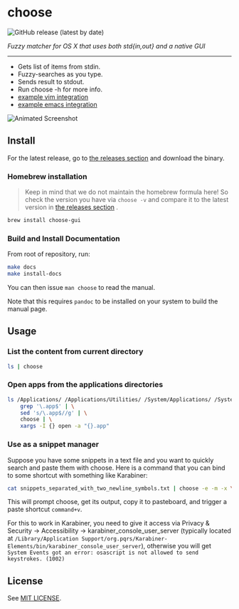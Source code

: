 # choose

![GitHub release (latest by date)](https://img.shields.io/github/v/release/chipsenkbeil/choose)

*Fuzzy matcher for OS X that uses both std{in,out} and a native GUI*

---

- Gets list of items from stdin.
- Fuzzy-searches as you type.
- Sends result to stdout.
- Run choose -h for more info.
- [example vim integration](./choose.vim)
- [example emacs integration](./choose.el)

![Animated Screenshot](/../Assets/screenshots/anim.gif?raw=true "Animated Screenshot")

## Install

For the latest release, go to [the releases
section](https://github.com/chipsenkbeil/choose/releases) and download the
binary.

### Homebrew installation

> Keep in mind that we do not maintain the homebrew formula here! So check the
> version you have via `choose -v` and compare it to the latest version in [the
> releases section](https://github.com/chipsenkbeil/choose/releases) .

```bash
brew install choose-gui
```

### Build and Install Documentation

From root of repository, run:

```bash
make docs
make install-docs
```

You can then issue `man choose` to read the manual.

Note that this requires `pandoc` to be installed on your system to build the
manual page.

## Usage

### List the content from current directory

```bash
ls | choose
```

### Open apps from the applications directories

```bash
ls /Applications/ /Applications/Utilities/ /System/Applications/ /System/Applications/Utilities/ | \
    grep '\.app$' | \
    sed 's/\.app$//g' | \
    choose | \
    xargs -I {} open -a "{}.app"
```

### Use as a snippet manager

Suppose you have some snippets in a text file and you want to quickly search and paste them with choose. Here is a command that you can bind to some shortcut with something like Karabiner:
```bash
cat snippets_separated_with_two_newline_symbols.txt | choose -e -m -x \n\n - | pbcopy - && osascript -e 'tell application "System Events" to keystroke "v" using command down'
```

This will prompt choose, get its output, copy it to pasteboard, and trigger a paste shortcut `command+v`. 

For this to work in Karabiner, you need to give it access via Privacy & Security -> Accessibility -> karabiner_console_user_server (typically located at `/Library/Application Support/org.pqrs/Karabiner-Elements/bin/karabiner_console_user_server`), otherwise you will get `System Events got an error: osascript is not allowed to send keystrokes. (1002)`

## License

See [MIT LICENSE](./LICENSE).
